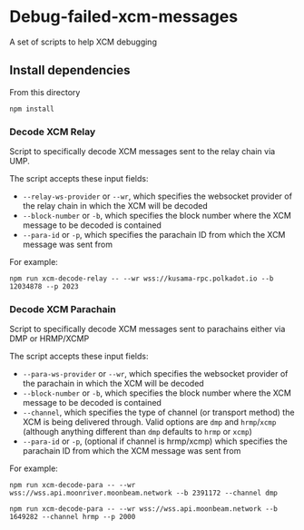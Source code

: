 # Debug-failed-xcm-messages

A set of scripts to help XCM debugging

## Install dependencies

From this directory

`npm install`

### Decode XCM Relay

Script to specifically decode XCM messages sent to the relay chain via UMP.

The script accepts these input fields:

- `--relay-ws-provider` or `--wr`, which specifies the websocket provider of the relay chain in which the XCM will be decoded
- `--block-number` or `-b`, which specifies the block number where the XCM message to be decoded is contained
- `--para-id` or `-p`, which specifies the parachain ID from which the XCM message was sent from

For example:

`npm run xcm-decode-relay -- --wr wss://kusama-rpc.polkadot.io --b 12034878 --p 2023`

### Decode XCM Parachain

Script to specifically decode XCM messages sent to parachains either via DMP or HRMP/XCMP

The script accepts these input fields:

- `--para-ws-provider` or `--wr`, which specifies the websocket provider of the parachain in which the XCM will be decoded
- `--block-number` or `-b`, which specifies the block number where the XCM message to be decoded is contained
- `--channel`, which specifies the type of channel (or transport method) the XCM is being delivered through.
  Valid options are `dmp` and `hrmp`/`xcmp` (although anything different than `dmp` defaults to `hrmp` or `xcmp`)
- `--para-id` or `-p`, (optional if channel is hrmp/xcmp) which specifies the parachain ID from which the XCM message was sent from

For example:

`npm run xcm-decode-para -- --wr wss://wss.api.moonriver.moonbeam.network --b 2391172 --channel dmp`

`npm run xcm-decode-para -- --wr wss://wss.api.moonbeam.network --b 1649282 --channel hrmp --p 2000`
